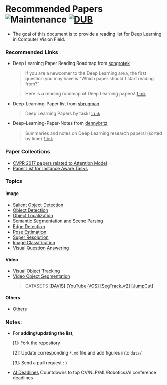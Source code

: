 # Recommended Papers ![Maintenance](https://img.shields.io/badge/maintained-yes-brightgreen.svg) [![DUB](https://img.shields.io/badge/MIT-license-brightgreen.svg)](LICENSE)
- The goal of this document is to provide a reading list for Deep Learning in Computer Vision Field.

### Recommended Links

- Deep Learning Paper Reading Roadmap from [songrotek](https://github.com/songrotek)
  >If you are a newcomer to the Deep Learning area, the first question you may have is "Which paper should I start reading from?"

  >Here is a reading roadmap of Deep Learning papers! [`link`](https://github.com/songrotek/Deep-Learning-Papers-Reading-Roadmap)

- Deep-Learning-Paper list from [sbrugman](https://github.com/sbrugman)  
  >Deep Learning Papers by task! [`link`](https://github.com/sbrugman/deep-learning-papers)

- Deep-Learning-Paper-Notes from [dennybritz](https://github.com/dennybritz)  
  >Summaries and notes on Deep Learning research papers! (sorted by time) [`link`](https://github.com/dennybritz/deeplearning-papernotes)
  
### Paper Collections
- [CVPR 2017 papers related to Attention Model](CVPR2017-Attention-model/README.md)
- [Paper List for Instance Aware Tasks](Instance-Aware-Paper-List/README.md)

### Topics

#### Image
- [Salient Object Detection](Image-01-Salient-Object-Detection.md)
- [Object Detection](Image-02-Object-Detection.md)
- [Object Localization](Image-03-Object-Localization.md)
- [Semantic Segmentation and Scene Parsing](Image-04-Semantic-Segmentation-and-Scene-Parsing.md)
- [Edge Detection](Image-05-Edge-Detection.md)
- [Pose Estimation](Image-06-Pose-Estimation.md)
- [Super Resolution](Image-07-Super-Resolution.md)
- [Image Classification](Image-08-Image-Classification.md)
- [Visual Question Answering](Image-09-Visual-Question-Answering.md)

#### Video
- [Visual Object Tracking](Video-01-Visual-Object-Tracking.md)
- [Video Object Segmentation](Video-02-Video-Object-Segmentation.md)
  >DATASETS [[DAVIS]](https://davischallenge.org/davis2017/soa_compare.html)  [[YouTube-VOS]](https://youtube-vos.org/)  [[SegTrack_v2]](https://www.cc.gatech.edu/~fli/SegTrack2/dataset.html)  [[JumpCut]](http://irc.cs.sdu.edu.cn/JumpCut/)

#### Others
- [Others](Others.md)

### Notes: 

- For __adding/updating the list__,

	[1]: Fork the repository
	
	[2]: Update corresponding `*.md` file and add figures into `data/`
	
	[3]: Send a pull request : )
	
- [AI Deadlines](https://aideadlin.es/) Countdowns to top CV/NLP/ML/Robotics/AI conference deadlines 
